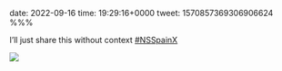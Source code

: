 date: 2022-09-16
time: 19:29:16+0000
tweet: 1570857369306906624
%%%

I’ll just share this without context [#NSSpainX](https://twitter.com/hashtag/NSSpainX)

![](FczOcGQWIAYWzCs.jpg)
